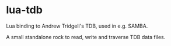 lua-tdb
=======

Lua binding to Andrew Tridgell's TDB, used in e.g. SAMBA.

A small standalone rock to read, write and traverse TDB data files.

